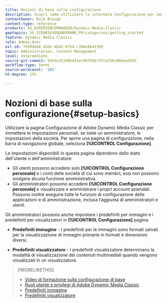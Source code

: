 ```yaml
---
title: Nozioni di base sulla configurazione
description: Scopri come utilizzare la schermata Configurazione per immettere le impostazioni personali in Adobe Dynamic Media Classic. Se sei un amministratore, imposta le impostazioni aziendali.
contentOwner: Rick Brough
content-type: reference
products: SG_EXPERIENCEMANAGER/Dynamic-Media-Classic
geptopics: SG_SCENESEVENONDEMAND_PK/categories/getting_started
feature: Dynamic Media Classic
role: Admin,User
exl-id: 7e99de68-a5de-4b42-9754-c394e9b41369
topic: Administration, Content Management
level: Intermediate
source-git-commit: 5b5dcd1199bd51ec987b5673fce75bc86baad55b
workflow-type: tm+mt
source-wordcount: '201'
ht-degree: 15%

---
```


# Nozioni di base sulla configurazione{#setup-basics}

Utilizzare la pagina Configurazione di Adobe Dynamic Media Classic per immettere le impostazioni personali. se siete un amministratore, le impostazioni della società. Per aprire una pagina di configurazione, nella barra di navigazione globale, seleziona **[!UICONTROL Configurazione]**.

Le impostazioni disponibili in questa pagina dipendono dallo stato dell&#39;utente o dell&#39;amministratore:

* Gli utenti possono accedere solo **[!UICONTROL Configurazione personale]** e i conti delle società di cui sono membri; essi non possono svolgere alcuna funzione amministrativa.
* Gli amministratori possono accedere **[!UICONTROL Configurazione personale]** e visualizzare e amministrare i propri account aziendali. Possono inoltre eseguire tutte le funzioni di configurazione delle applicazioni e di amministrazione, inclusa l’aggiunta di amministratori e utenti.

Gli amministratori possono anche impostare i predefiniti per immagini e i predefiniti per visualizzatori in **[!UICONTROL Configurazione]** pagina:

* **Predefiniti immagine** - I predefiniti per le immagini sono formati salvati per la visualizzazione di immagini primarie in formati e dimensioni diversi.

* **Predefiniti visualizzatore** - I predefiniti visualizzatore determinano la modalità di visualizzazione dei contenuti multimediali quando vengono visualizzati in un visualizzatore.

>[!MORELIKETHIS]
>
>* [Video di formazione sulla configurazione di base](https://s7d5.scene7.com/s7viewers/html5/VideoViewer.html?videoserverurl=https://s7d5.scene7.com/is/content/&amp;emailurl=https://s7d5.scene7.com/s7/emailFriend&amp;serverUrl=https://s7d5.scene7.com/is/image/&amp;config=Scene7SharedAssets/Universal_HTML5_Video&amp;contenturl=https://s7d5.scene7.com/skins/&amp;asset=S7tutorials/573_Setup%20Basics_converted%20renamed_Getting%20Started-AVS)
>* [Ruoli utente e privilegi di Adobe Dynamic Media Classic](administration-setup.md#user_administration)
>* [Predefiniti immagine](application-setup.md#image_presets)
>* [Predefiniti visualizzatore](application-setup.md#viewer_presets)
